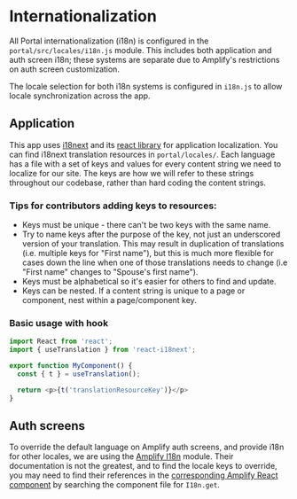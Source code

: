 # Internationalization

All Portal internationalization (i18n) is configured in the `portal/src/locales/i18n.js` module. This includes both application and auth screen i18n; these systems are separate due to Amplify's restrictions on auth screen customization.

The locale selection for both i18n systems is configured in `i18n.js` to allow locale synchronization across the app.

## Application
This app uses [i18next](https://i18next.com/) and its [react library](https://react.i18next.com/) for application localization. You can find i18next translation resources in `portal/locales/`. Each language has a file with a set of keys and values for every content string we need to localize for our site. The keys are how we will refer to these strings throughout our codebase, rather than hard coding the content strings.

### Tips for contributors adding keys to resources:
- Keys must be unique - there can't be two keys with the same name.
- Try to name keys after the purpose of the key, not just an underscored version of your translation. This may result in duplication of translations (i.e. multiple keys for "First name"), but this is much more flexible for cases down the line when one of those translations needs to change (i.e "First name" changes to "Spouse's first name").
- Keys must be alphabetical so it's easier for others to find and update.
- Keys can be nested. If a content string is unique to a page or component, nest within a page/component key.

### Basic usage with hook

```javascript
import React from 'react';
import { useTranslation } from 'react-i18next';

export function MyComponent() {
  const { t } = useTranslation();

  return <p>{t('translationResourceKey')}</p>
}
```

## Auth screens

To override the default language on Amplify auth screens, and provide i18n for other locales, we are using the [Amplify I18n](https://aws-amplify.github.io/docs/js/i18n) module. Their documentation is not the greatest, and to find the locale keys to override, you may need to find their references in the [corresponding Amplify React component](https://github.com/aws-amplify/amplify-js/tree/master/packages/aws-amplify-react/src/Auth) by searching the component file for `I18n.get`.
